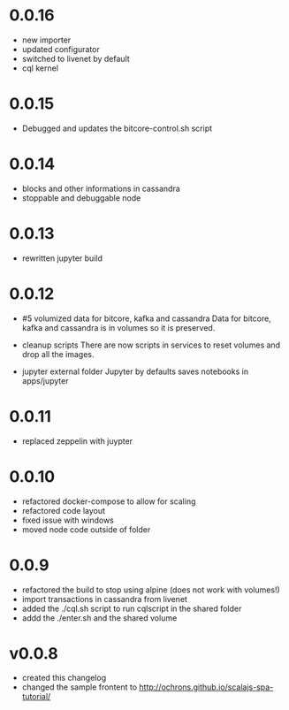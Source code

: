 # 0.0.16

* new importer
* updated configurator
* switched to livenet by default
* cql kernel

# 0.0.15

* Debugged and updates the bitcore-control.sh script

# 0.0.14

* blocks and other informations in cassandra
* stoppable and debuggable node

# 0.0.13

* rewritten  jupyter build

# 0.0.12

* #5 volumized data for bitcore, kafka and cassandra
Data for bitcore, kafka and cassandra is in volumes so it is preserved.

* cleanup scripts
There are now scripts in services to reset volumes and drop all the images.

* jupyter external folder
Jupyter by defaults saves notebooks in apps/jupyter

# 0.0.11

- replaced zeppelin with juypter

# 0.0.10

- refactored docker-compose to allow for scaling
- refactored code layout
- fixed issue with windows
- moved node code outside of folder

# 0.0.9

- refactored the build to stop using alpine (does not work with volumes!)
- import transactions in cassandra from livenet
- added the ./cql.sh script to run cqlscript in the shared folder
- addd the ./enter.sh and the shared volume

# v0.0.8

- created this changelog
- changed the sample frontent to http://ochrons.github.io/scalajs-spa-tutorial/
